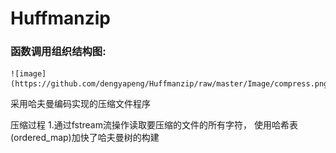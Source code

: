 # Huffmanzip

### 函数调用组织结构图:

    ![image](https://github.com/dengyapeng/Huffmanzip/raw/master/Image/compress.png)
    
采用哈夫曼编码实现的压缩文件程序

压缩过程
1.通过fstream流操作读取要压缩的文件的所有字符，
使用哈希表(ordered_map)加快了哈夫曼树的构建

